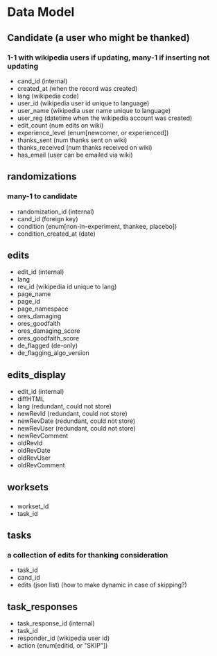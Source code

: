 # Data Model

## Candidate (a user who might be thanked)
### 1-1 with wikipedia users if updating, many-1 if inserting not updating
+ cand_id (internal)
+ created_at (when the record was created)
+ lang (wikipedia code)
+ user_id (wikipedia user id unique to language)
+ user_name (wikipedia user name unique to language)
+ user_reg (datetime when the wikipedia account was created)
+ edit_count (num edits on wiki)
+ experience_level (enum[newcomer, or experienced])
+ thanks_sent (num thanks sent on wiki)
+ thanks_received (num thanks received on wiki)
+ has_email (user can be emailed via wiki)

## randomizations
### many-1 to candidate
+ randomization_id (internal)
+ cand_id (foreign key)
+ condition (enum[non-in-experiment, thankee, placebo])
+ condition_created_at (date)

## edits
+ edit_id (internal)
+ lang
+ rev_id (wikipedia id unique to lang)
+ page_name
+ page_id
+ page_namespace
+ ores_damaging
+ ores_goodfaith
+ ores_damaging_score
+ ores_goodfaith_score
+ de_flagged (de-only)
+ de_flagging_algo_version 


## edits_display
+ edit_id (internal)
+ diffHTML
+ lang (redundant, could not store)
+ newRevId (redundant, could not store)
+ newRevDate (redundant, could not store)
+ newRevUser (redundant, could not store)
+ newRevComment
+ oldRevId
+ oldRevDate
+ oldRevUser
+ oldRevComment

## worksets
###
+ workset_id
+ task_id

## tasks
### a collection of edits for thanking consideration
+ task_id
+ cand_id
+ edits (json list) (how to make dynamic in case of skipping?)

##  task_responses
+ task_response_id (internal)
+ task_id
+ responder_id (wikipedia user id)
+ action (enum[editid, or "SKIP"])
